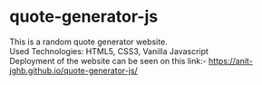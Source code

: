 # quote-generator-js
This is a random quote generator website. </br>
Used Technologies: HTML5, CSS3, Vanilla Javascript  </br>
Deployment of the website can be seen on this link:- https://anit-jghb.github.io/quote-generator-js/

